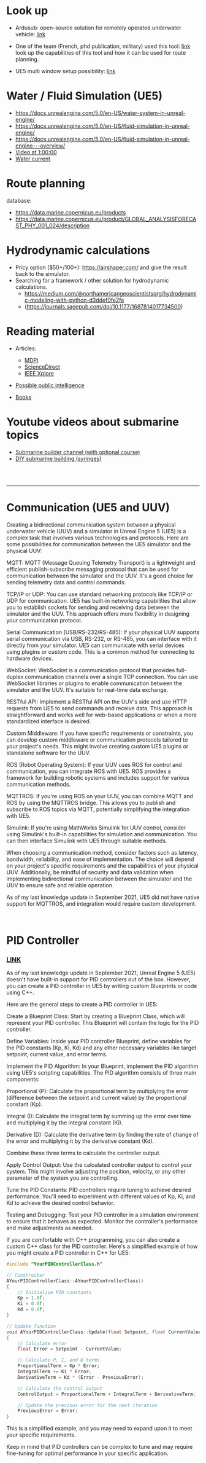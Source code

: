 # Look up

- Ardusub: open-source solution for remotely operated underwater vehicle: [link](https://www.ardusub.com/)

- One of the team (French, phd publication, military) used this tool: [link](https://www.glimpse-alseamar.com/#/login)</br>
  look up the capabilities of this tool and how it can be used for route planning.

- UE5 multi window setup possibility: [link](https://www.unrealengine.com/marketplace/en-US/product/multi-window)


# Water / Fluid Simulation (UE5)

- https://docs.unrealengine.com/5.0/en-US/water-system-in-unreal-engine/
- https://docs.unrealengine.com/5.0/en-US/fluid-simulation-in-unreal-engine/
- https://docs.unrealengine.com/5.0/en-US/fluid-simulation-in-unreal-engine---overview/
- [Video at 1:00:00](https://www.youtube.com/watch?v=k7WLE2kM4po)
- [Water current](https://forums.unrealengine.com/t/water-with-current/150338/3)


# Route planning

database:
- https://data.marine.copernicus.eu/products
- https://data.marine.copernicus.eu/product/GLOBAL_ANALYSISFORECAST_PHY_001_024/description


# Hydrodynamic calculations

- Pricy option ($50+/100+): https://airshaper.com/ and give the result back to the simulator.
- Searching for a framework / other solution for hydrodynamic calculations.
  - https://medium.com/@northamericangeoscientistsorg/hydrodynamic-modeling-with-python-d3ddef0fe2fe
  - (https://journals.sagepub.com/doi/10.1177/1687814017734500)


# Reading material

- Articles:
  - [MDPI](https://www.mdpi.com/search?sort=pubdate&page_count=50&q=Underwater+Vehicle+Simulator&year_from=2018&year_to=2023&featured=&subjects=&journals=&article_types=&countries=)
  - [ScienceDirect](https://www.sciencedirect.com/search?qs=Underwater%20Vehicle%20Simulator&years=2024%2C2018%2C2019%2C2020%2C2021%2C2022%2C2023&lastSelectedFacet=years)
  - [IEEE Xplore](https://ieeexplore.ieee.org/search/searchresult.jsp?queryText=Underwater%20Vehicle%20Simulator&highlight=true&returnFacets=ALL&returnType=SEARCH&matchPubs=true&ranges=2018_2023_Year)


- [Possible public intelligence](https://publicintelligence.net/?s=submarine)
- [Books](https://ftp.idu.ac.id/wp-content/uploads/ebook/tdg/ADNVANCED%20MILITARY%20PLATFORM%20DESIGN/?C=M;O=D)


# Youtube videos about submarine topics

- [Submarine builder channel (with optional course)](https://www.youtube.com/@CPSdrone/videos)
- [DIY submarine building (syringes)](https://www.youtube.com/watch?v=pUba126uzvU)



</br>
</br>

------------------------------------------------------------------------------------------------------

# Communication (UE5 and UUV)

Creating a bidirectional communication system between a physical underwater vehicle (UUV) and a simulator in Unreal Engine 5 (UE5) is a complex task that involves various technologies and protocols. Here are some possibilities for communication between the UE5 simulator and the physical UUV:

MQTT:
MQTT (Message Queuing Telemetry Transport) is a lightweight and efficient publish-subscribe messaging protocol that can be used for communication between the simulator and the UUV. It's a good choice for sending telemetry data and control commands.

TCP/IP or UDP:
You can use standard networking protocols like TCP/IP or UDP for communication. UE5 has built-in networking capabilities that allow you to establish sockets for sending and receiving data between the simulator and the UUV. This approach offers more flexibility in designing your communication protocol.

Serial Communication (USB/RS-232/RS-485):
If your physical UUV supports serial communication via USB, RS-232, or RS-485, you can interface with it directly from your simulator. UE5 can communicate with serial devices using plugins or custom code. This is a common method for connecting to hardware devices.

WebSocket:
WebSocket is a communication protocol that provides full-duplex communication channels over a single TCP connection. You can use WebSocket libraries or plugins to enable communication between the simulator and the UUV. It's suitable for real-time data exchange.

RESTful API:
Implement a RESTful API on the UUV's side and use HTTP requests from UE5 to send commands and receive data. This approach is straightforward and works well for web-based applications or when a more standardized interface is desired.

Custom Middleware:
If you have specific requirements or constraints, you can develop custom middleware or communication protocols tailored to your project's needs. This might involve creating custom UE5 plugins or standalone software for the UUV.

ROS (Robot Operating System):
If your UUV uses ROS for control and communication, you can integrate ROS with UE5. ROS provides a framework for building robotic systems and includes support for various communication methods.

MQTTROS:
If you're using ROS on your UUV, you can combine MQTT and ROS by using the MQTTROS bridge. This allows you to publish and subscribe to ROS topics via MQTT, potentially simplifying the integration with UE5.

Simulink:
If you're using MathWorks Simulink for UUV control, consider using Simulink's built-in capabilities for simulation and communication. You can then interface Simulink with UE5 through suitable methods.

When choosing a communication method, consider factors such as latency, bandwidth, reliability, and ease of implementation. The choice will depend on your project's specific requirements and the capabilities of your physical UUV. Additionally, be mindful of security and data validation when implementing bidirectional communication between the simulator and the UUV to ensure safe and reliable operation.

As of my last knowledge update in September 2021, UE5 did not have native support for MQTTROS, and integration would require custom development.


</br>


# PID Controller

### [LINK](https://gamedevtricks.com/post/pid-controllers/)


As of my last knowledge update in September 2021, Unreal Engine 5 (UE5) doesn't have built-in support for PID controllers out of the box. However, you can create a PID controller in UE5 by writing custom Blueprints or code using C++.

Here are the general steps to create a PID controller in UE5:

Create a Blueprint Class:
Start by creating a Blueprint Class, which will represent your PID controller. This Blueprint will contain the logic for the PID controller.

Define Variables:
Inside your PID controller Blueprint, define variables for the PID constants (Kp, Ki, Kd) and any other necessary variables like target setpoint, current value, and error terms.

Implement the PID Algorithm:
In your Blueprint, implement the PID algorithm using UE5's scripting capabilities. The PID algorithm consists of three main components:

Proportional (P): Calculate the proportional term by multiplying the error (difference between the setpoint and current value) by the proportional constant (Kp).

Integral (I): Calculate the integral term by summing up the error over time and multiplying it by the integral constant (Ki).

Derivative (D): Calculate the derivative term by finding the rate of change of the error and multiplying it by the derivative constant (Kd).

Combine these three terms to calculate the controller output.

Apply Control Output:
Use the calculated controller output to control your system. This might involve adjusting the position, velocity, or any other parameter of the system you are controlling.

Tune the PID Constants:
PID controllers require tuning to achieve desired performance. You'll need to experiment with different values of Kp, Ki, and Kd to achieve the desired control behavior.

Testing and Debugging:
Test your PID controller in a simulation environment to ensure that it behaves as expected. Monitor the controller's performance and make adjustments as needed.

If you are comfortable with C++ programming, you can also create a custom C++ class for the PID controller. Here's a simplified example of how you might create a PID controller in C++ for UE5:

```cpp
#include "YourPIDControllerClass.h"

// Constructor
AYourPIDControllerClass::AYourPIDControllerClass()
{
    // Initialize PID constants
    Kp = 1.0f;
    Ki = 0.0f;
    Kd = 0.0f;
}

// Update function
void AYourPIDControllerClass::Update(float Setpoint, float CurrentValue, float& ControlOutput)
{
    // Calculate error
    float Error = Setpoint - CurrentValue;

    // Calculate P, I, and D terms
    ProportionalTerm = Kp * Error;
    IntegralTerm += Ki * Error;
    DerivativeTerm = Kd * (Error - PreviousError);

    // Calculate the control output
    ControlOutput = ProportionalTerm + IntegralTerm + DerivativeTerm;

    // Update the previous error for the next iteration
    PreviousError = Error;
}
```

This is a simplified example, and you may need to expand upon it to meet your specific requirements.

Keep in mind that PID controllers can be complex to tune and may require fine-tuning for optimal performance in your specific application.
